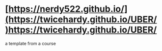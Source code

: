 # [https://nerdy522.github.io/](https://twicehardy.github.io/UBER/)https://twicehardy.github.io/UBER/
a template from a course
